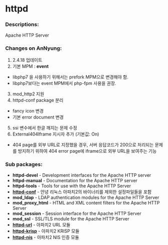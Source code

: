# httpd

### Descriptions:
Apache HTTP Server

### Changes on AnNyung:
1. 2.4.18 업데이트
2. 기본 MPM : **event**
 * libphp7 을 사용하기 위해서는 prefork MPM으로 변경해야 함.
 * libphp7보다는 event MPM에서 php-fpm 사용을 권장.
3. mod_http2 지원
4. httpd-conf package 분리
 * fancy icon 변경
 * 기본 error document 변경
5. ssi 변수에서 한글 깨지는 문제 수정
6. External404Iframe 지시자 추가 (기본값: On)
 * 404 page를 외부 URL로 지정했을 경우, 서버 응답코드가 200으로 처리되는 문제를 방지하기 위하여 404 error page에 iframe으로 외부 URL을 보여주는 기능

### Sub packages:
* **httpd-devel** - Development interfaces for the Apache HTTP server
* **httpd-manual** - Documentation for the Apache HTTP server
* **httpd-tools** - Tools for use with the Apache HTTP Server
* [**httpd-conf**](pkg-core-httpd-conf.md) - 안녕 리눅스 아파치2의 바이너리를 제외한 설정파일들을 포함
* **mod_ldap** - LDAP authentication modules for the Apache HTTP Server
* **mod_proxy_html** - HTML and XML content filters for the Apache HTTP Server
* **mod_session** - Session interface for the Apache HTTP Server
* **mod_ssl** - SSL/TLS module for the Apache HTTP Server
* [**httpd-url**](pkg-core-httpd-url) - 아파치2 URL 모듈
* [**httpd-krisp**](pkg-core-httpd-krisp) - 아파치2 KRISP 모듈
* [**httpd-nis**](pkg-core-httpd-nis) - 아파치2 NIS 인증 모듈